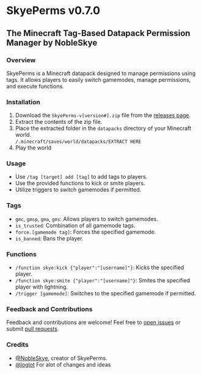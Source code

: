# SkyePerms v0.7.0
## The Minecraft Tag-Based Datapack Permission Manager by NobleSkye

### Overview
SkyePerms is a Minecraft datapack designed to manage permissions using tags. It allows players to easily switch gamemodes, manage permissions, and execute functions.

### Installation
1. Download the `SkyePerms-v[version#].zip` file from the [releases page](https://github.com/NobleSkye/SkyePerms/releases).
2. Extract the contents of the zip file.
3. Place the extracted folder in the `datapacks` directory of your Minecraft world. \
```/.minecraft/saves/world/datapacks/EXTRACT HERE```
4. Play the world

### Usage
- Use `/tag [target] add [tag]` to add tags to players.
- Use the provided functions to kick or smite players.
- Utilize triggers to switch gamemodes if permitted.

### Tags
- `gmc`, `gmsp`, `gma`, `gms`: Allows players to switch gamemodes.
- `is_trusted`: Combination of all gamemode tags.
- `force.[gamemode tag]`: Forces the specified gamemode.
- `is_banned`: Bans the player.

### Functions
- `/function skye:kick {"player":"[username]"}`: Kicks the specified player.
- `/function skye:smite {"player":"[username]"}`: Smites the specified player with lightning.
- `/trigger [gamemode]`: Switches to the specified gamemode if permitted.

### Feedback and Contributions
Feedback and contributions are welcome! Feel free to [open issues](https://github.com/NobleSkye/SkyePerms/issues) or submit [pull requests](https://github.com/NobleSkye/SkyePerms/pulls).

### Credits
- [@NobleSkye](https://github.com/NobleSkye), creator of SkyePerms.
- [@loglot](https://github.com/loglot) For alot of changes and ideas
